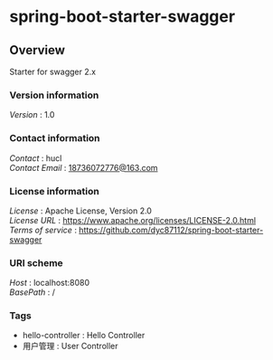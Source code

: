 # spring-boot-starter-swagger


<a name="overview"></a>
## Overview
Starter for swagger 2.x


### Version information
*Version* : 1.0


### Contact information
*Contact* : hucl  
*Contact Email* : 18736072776@163.com


### License information
*License* : Apache License, Version 2.0  
*License URL* : https://www.apache.org/licenses/LICENSE-2.0.html  
*Terms of service* : https://github.com/dyc87112/spring-boot-starter-swagger


### URI scheme
*Host* : localhost:8080  
*BasePath* : /


### Tags

* hello-controller : Hello Controller
* 用户管理 : User Controller



